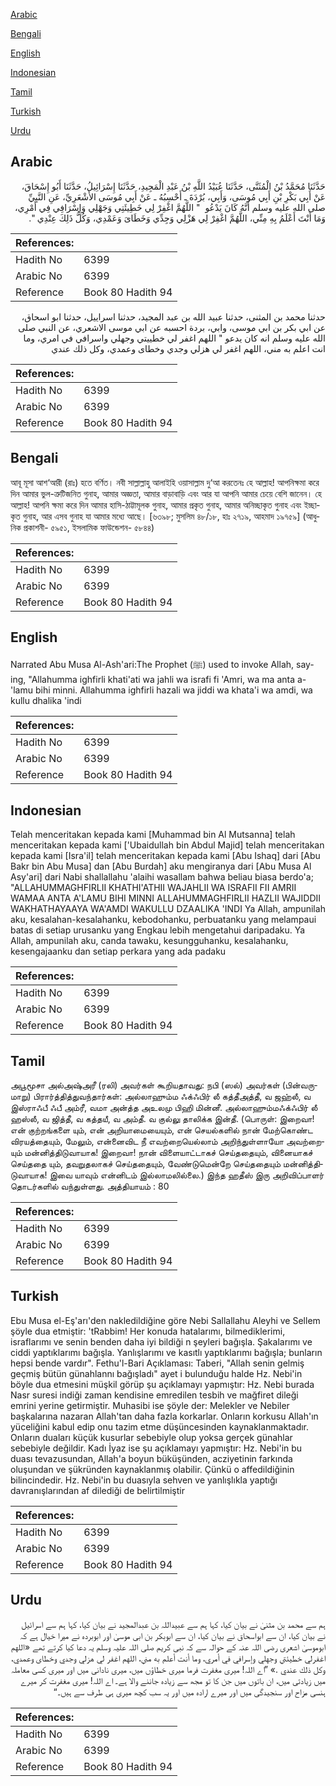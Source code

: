 [Arabic](#arabic)

[Bengali](#bengali)

[English](#english)

[Indonesian](#indonesian)

[Tamil](#tamil)

[Turkish](#turkish)

[Urdu](#urdu)

## Arabic


<div dir="rtl" lang="ar" style={{fontSize:'larger',backgroundColor:'#f8f9fa',padding:20}}>
حَدَّثَنَا مُحَمَّدُ بْنُ الْمُثَنَّى، حَدَّثَنَا عُبَيْدُ اللَّهِ بْنُ عَبْدِ الْمَجِيدِ، حَدَّثَنَا إِسْرَائِيلُ، حَدَّثَنَا أَبُو إِسْحَاقَ، عَنْ أَبِي بَكْرِ بْنِ أَبِي مُوسَى، وَأَبِي، بُرْدَةَ ـ أَحْسِبُهُ ـ عَنْ أَبِي مُوسَى الأَشْعَرِيِّ، عَنِ النَّبِيِّ صلى الله عليه وسلم أَنَّهُ كَانَ يَدْعُو ‏ "‏ اللَّهُمَّ اغْفِرْ لِي خَطِيئَتِي وَجَهْلِي وَإِسْرَافِي فِي أَمْرِي، وَمَا أَنْتَ أَعْلَمُ بِهِ مِنِّي، اللَّهُمَّ اغْفِرْ لِي هَزْلِي وَجِدِّي وَخَطَاىَ وَعَمْدِي، وَكُلُّ ذَلِكَ عِنْدِي ‏"‏‏.‏
</div>
<div style={{backgroundColor:'#f8f9fa',padding:20, marginBottom: 10}}><table> <thead> <tr> <th>References:</th> <th></th> </tr> </thead> <tbody><tr><td>Hadith No</td><td>6399</td></tr><tr><td>Arabic No</td><td>6399</td></tr><tr><td>Reference</td><td>Book 80 Hadith 94</td></tr></tbody></table></div>


<div dir="rtl" lang="ar" style={{fontSize:'larger',backgroundColor:'#f8f9fa',padding:20}}>
حدثنا محمد بن المثنى، حدثنا عبيد الله بن عبد المجيد، حدثنا اسراييل، حدثنا ابو اسحاق، عن ابي بكر بن ابي موسى، وابي، بردة احسبه عن ابي موسى الاشعري، عن النبي صلى الله عليه وسلم انه كان يدعو " اللهم اغفر لي خطييتي وجهلي واسرافي في امري، وما انت اعلم به مني، اللهم اغفر لي هزلي وجدي وخطاى وعمدي، وكل ذلك عندي
</div>
<div style={{backgroundColor:'#f8f9fa',padding:20, marginBottom: 10}}><table> <thead> <tr> <th>References:</th> <th></th> </tr> </thead> <tbody><tr><td>Hadith No</td><td>6399</td></tr><tr><td>Arabic No</td><td>6399</td></tr><tr><td>Reference</td><td>Book 80 Hadith 94</td></tr></tbody></table></div>

## Bengali


<div dir="ltr" lang="bn" style={{fontSize:'larger',backgroundColor:'#f8f9fa',padding:20}}>
আবূ মূসা আশ‘আরী (রাঃ) হতে বর্ণিত। নবী সাল্লাল্লাহু আলাইহি ওয়াসাল্লাম দু‘আ করতেনঃ হে আল্লাহ! আপনিক্ষমা করে দিন আমার ভুল-ত্রুটিজনিত গুনাহ, আমার অজ্ঞতা, আমার বাড়াবাড়ি এবং আর যা আপনি আমার চেয়ে বেশি জানেন। হে আল্লাহ! আপনি ক্ষমা করে দিন আমার হাসি-ঠাট্টামূলক গুনাহ, আমার প্রকৃত গুনাহ, আমার অনিচ্ছাকৃত গুনাহ এবং ইচ্ছাকৃত গুনাহ, আর এসব গুনাহ যা আমার মধ্যে আছে। [৬৩৯৮; মুসলিম ৪৮/১৮, হাঃ ২৭১৯, আহমাদ ১৯৭৫৯] (আধুনিক প্রকাশনী- ৫৯৫১, ইসলামিক ফাউন্ডেশন- ৫৮৪৪)
</div>
<div style={{backgroundColor:'#f8f9fa',padding:20, marginBottom: 10}}><table> <thead> <tr> <th>References:</th> <th></th> </tr> </thead> <tbody><tr><td>Hadith No</td><td>6399</td></tr><tr><td>Arabic No</td><td>6399</td></tr><tr><td>Reference</td><td>Book 80 Hadith 94</td></tr></tbody></table></div>

## English


<div dir="ltr" lang="en" style={{fontSize:'larger',backgroundColor:'#f8f9fa',padding:20}}>
Narrated Abu Musa Al-Ash'ari:The Prophet (ﷺ) used to invoke Allah, saying, "Allahumma ighfirli khati'ati wa jahli wa israfi fi 'Amri, wa ma anta a-'lamu bihi minni. Allahumma ighfirli hazali wa jiddi wa khata'i wa amdi, wa kullu dhalika 'indi
</div>
<div style={{backgroundColor:'#f8f9fa',padding:20, marginBottom: 10}}><table> <thead> <tr> <th>References:</th> <th></th> </tr> </thead> <tbody><tr><td>Hadith No</td><td>6399</td></tr><tr><td>Arabic No</td><td>6399</td></tr><tr><td>Reference</td><td>Book 80 Hadith 94</td></tr></tbody></table></div>

## Indonesian


<div dir="ltr" lang="id" style={{fontSize:'larger',backgroundColor:'#f8f9fa',padding:20}}>
Telah menceritakan kepada kami [Muhammad bin Al Mutsanna] telah menceritakan kepada kami ['Ubaidullah bin Abdul Majid] telah menceritakan kepada kami [Isra'il] telah menceritakan kepada kami [Abu Ishaq] dari [Abu Bakr bin Abu Musa] dan [Abu Burdah] aku mengiranya dari [Abu Musa Al Asy'ari] dari Nabi shallallahu 'alaihi wasallam bahwa beliau biasa berdo'a; "ALLAHUMMAGHFIRLII KHATHI'ATHII WAJAHLII WA ISRAFII FII AMRII WAMAA ANTA A'LAMU BIHI MINNI ALLAHUMMAGHFIRLII HAZLII WAJIDDII WAKHATHAYAAYA WA'AMDI WAKULLU DZAALIKA 'INDI Ya Allah, ampunilah aku, kesalahan-kesalahanku, kebodohanku, perbuatanku yang melampaui batas di setiap urusanku yang Engkau lebih mengetahui daripadaku. Ya Allah, ampunilah aku, canda tawaku, kesungguhanku, kesalahanku, kesengajaanku dan setiap perkara yang ada padaku
</div>
<div style={{backgroundColor:'#f8f9fa',padding:20, marginBottom: 10}}><table> <thead> <tr> <th>References:</th> <th></th> </tr> </thead> <tbody><tr><td>Hadith No</td><td>6399</td></tr><tr><td>Arabic No</td><td>6399</td></tr><tr><td>Reference</td><td>Book 80 Hadith 94</td></tr></tbody></table></div>

## Tamil


<div dir="ltr" lang="ta" style={{fontSize:'larger',backgroundColor:'#f8f9fa',padding:20}}>
அபூமூசா அல்அஷ்அரீ (ரலி) அவர்கள் கூறியதாவது: நபி (ஸல்) அவர்கள் (பின்வருமாறு) பிரார்த்தித்துவந்தார்கள்: அல்லாஹும்ம ஃக்ஃபிர் லீ கத்தீஅத்தீ, வ ஜஹ்லீ, வ இஸ்ராஃபீ ஃபீ அம்ரீ, வமா அன்த்த அஉலமு பிஹி மின்னீ. அல்லாஹும்மஃக்ஃபிர் லீ ஹஸ்லீ, வ ஜித்தீ, வ கத்தயீ, வ அம்தீ. வ குல்லு தாலிக்க இன்தீ. (பொருள்: இறைவா! என் குற்றங்களை யும், என் அறியாமையையும், என் செயல்களில் நான் மேற்கொண்ட விரயத்தையும், மேலும், என்னைவிட நீ எவற்றையெல்லாம் அறிந்துள்ளாயோ அவற்றையும் மன்னித்திடுவாயாக! இறைவா! நான் விளையாட்டாகச் செய்ததையும், வினையாகச் செய்ததை யும், தவறுதலாகச் செய்ததையும், வேண்டுமென்றே செய்ததையும் மன்னித்திடுவாயாக! இவை யாவும் என்னிடம் இல்லாமலில்லை.) இந்த ஹதீஸ் இரு அறிவிப்பாளர் தொடர்களில் வந்துள்ளது. அத்தியாயம் : 80
</div>
<div style={{backgroundColor:'#f8f9fa',padding:20, marginBottom: 10}}><table> <thead> <tr> <th>References:</th> <th></th> </tr> </thead> <tbody><tr><td>Hadith No</td><td>6399</td></tr><tr><td>Arabic No</td><td>6399</td></tr><tr><td>Reference</td><td>Book 80 Hadith 94</td></tr></tbody></table></div>

## Turkish


<div dir="ltr" lang="tr" style={{fontSize:'larger',backgroundColor:'#f8f9fa',padding:20}}>
Ebu Musa el-Eş'arı'den nakledildiğine göre Nebi Sallallahu Aleyhi ve Sellem şöyle dua etmiştir: 'tRabbim! Her konuda hatalarımı, bilmediklerimi, israflarımı ve senin benden daha iyi bildiği n şeyleri bağışla. Şakalarımı ve ciddi yaptıklarımı bağışla. Yanlışlarımı ve kasıtlı yaptıklarımı bağışla; bunların hepsi bende vardır". Fethu'l-Bari Açıklaması: Taberi, "Allah senin gelmiş geçmiş bütün günahlannı bağışladı" ayet i bulunduğu halde Hz. Nebi'in böyle dua etmesini müşkil görüp şu açıklamayı yapmıştır: Hz. Nebi burada Nasr suresi indiği zaman kendisine emredilen tesbih ve mağfiret dileği emrini yerine getirmiştir. Muhasibi ise şöyle der: Melekler ve Nebiler başkalarına nazaran Allah'tan daha fazla korkarlar. Onların korkusu Allah'ın yüceliğini kabul edip onu tazim etme düşüncesinden kaynaklanmaktadır. Onların duaları küçük kusurlar sebebiyle olup yoksa gerçek günahlar sebebiyle değildir. Kadı İyaz ise şu açıklamayı yapmıştır: Hz. Nebi'in bu duası tevazusundan, Allah'a boyun büküşünden, acziyetinin farkında oluşundan ve şükründen kaynaklanmış olabilir. Çünkü o affedildiğinin bilincindedir. Hz. Nebi'in bu duasıyla sehven ve yanlışlıkla yaptığı davranışlarından af dilediği de belirtilmiştir
</div>
<div style={{backgroundColor:'#f8f9fa',padding:20, marginBottom: 10}}><table> <thead> <tr> <th>References:</th> <th></th> </tr> </thead> <tbody><tr><td>Hadith No</td><td>6399</td></tr><tr><td>Arabic No</td><td>6399</td></tr><tr><td>Reference</td><td>Book 80 Hadith 94</td></tr></tbody></table></div>

## Urdu


<div dir="rtl" lang="ur" style={{fontSize:'larger',backgroundColor:'#f8f9fa',padding:20}}>
ہم سے محمد بن مثنیٰ نے بیان کیا، کہا ہم سے عبیداللہ بن عبدالمجید نے بیان کیا، کہا ہم سے اسرائیل نے بیان کیا، ان سے ابواسحاق نے بیان کیا، ان سے ابوبکر بن ابی موسیٰ اور ابوبردہ نے میرا خیال ہے کہ ابوموسیٰ اشعری رضی اللہ عنہ کے حوالہ سے کہ نبی کریم صلی اللہ علیہ وسلم یہ دعا کیا کرتے تھے «اللهم اغفرلي خطيئتي وجهلي وإسرافي في أمري،‏‏‏‏ ‏‏‏‏وما أنت أعلم به مني،‏‏‏‏ ‏‏‏‏اللهم اغفر لي هزلي وجدي وخطاى وعمدي،‏‏‏‏ ‏‏‏‏وكل ذلك عندي‏ ‏‏.‏» ”اے اللہ! میری مغفرت فرما میری خطاؤں میں، میری نادانی میں اور میری کسی معاملہ میں زیادتی میں، ان باتوں میں جن کا تو مجھ سے زیادہ جاننے والا ہے۔ اے اللہ! میری مغفرت کر میرے ہنسی مزاح اور سنجیدگی میں اور میرے ارادہ میں اور یہ سب کچھ میری ہی طرف سے ہیں۔“
</div>
<div style={{backgroundColor:'#f8f9fa',padding:20, marginBottom: 10}}><table> <thead> <tr> <th>References:</th> <th></th> </tr> </thead> <tbody><tr><td>Hadith No</td><td>6399</td></tr><tr><td>Arabic No</td><td>6399</td></tr><tr><td>Reference</td><td>Book 80 Hadith 94</td></tr></tbody></table></div>